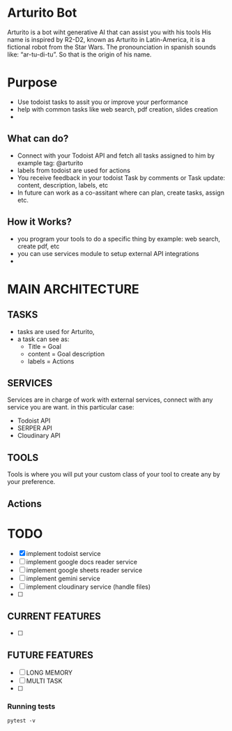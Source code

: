 # Arturito Bot
Arturito is a bot wiht generative AI that can assist you with his tools
His name is inspired by R2-D2, known as Arturito in Latin-America, it is a fictional robot from the Star Wars.
The pronounciation in spanish sounds like: “ar-tu-di-tu”. So that is the origin of his name.

# Purpose
- Use todoist tasks to assit you or improve your performance
- help with common tasks like web search, pdf creation, slides creation
- 

## What can do?
- Connect with your Todoist API and fetch all tasks assigned to him by example tag: @arturito
- labels from todoist are used for actions
- You receive feedback in your todoist Task by comments or Task update: content, description, labels, etc
- In future can work as a co-assitant where can plan, create tasks, assign etc.


## How it Works?
- you program your tools to do a specific thing by example: web search, create pdf, etc
- you can use services module to setup external API integrations
- 

# MAIN ARCHITECTURE

## TASKS
- tasks are used for Arturito,
- a task can see as:
    - Title = Goal
    - content = Goal description
    - labels = Actions

## SERVICES
Services are in charge of work with external services, connect with any service you are want.
in this particular case:
- Todoist API
- SERPER API
- Cloudinary API

## TOOLS
Tools is where you will put your custom class of your tool to create any by your preference.

## Actions

# TODO

- [X] implement todoist service
- [ ] implement google docs reader service
- [ ] implement google sheets reader service
- [ ] implement gemini service
- [ ] implement cloudinary service (handle files)
- [ ] 


## CURRENT FEATURES
- [ ] 


## FUTURE FEATURES
- [ ] LONG MEMORY
- [ ] MULTI TASK
- [ ] 


### Running tests

```
pytest -v
```
